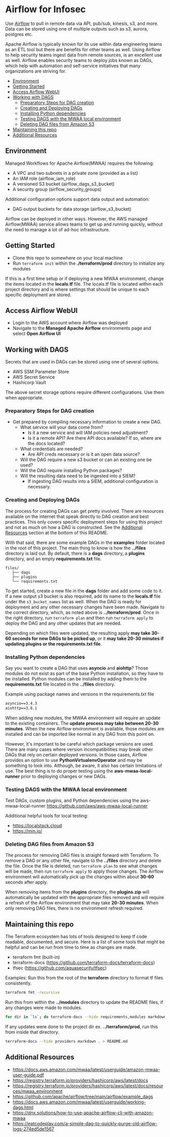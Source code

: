 # Airflow for Infosec

Use [Airflow](https://airflow.apache.org/) to pull in remote data via API, pub/sub, kinesis, s3, and more.
Data can be stored using one of multiple outputs such as s3, aurora, postgres etc.

Apache Airflow is typically known for its use within data engineering teams as an ETL tool but there are benefits for
other teams as well. Using Airflow to help security teams ingest data from remote sources, is an excellent use as well.
Airflow enables security teams to deploy jobs known as DAGs, which help with automation and self-service initiatives
that many organizations are striving for.

<!-- TOC -->

- [Environment](#Environment)
- [Getting Started](#Getting-Started)
- [Access Airflow WebUI](#Access-Airflow-WebUI)
- [Working with DAGS](#Working-with-DAGS)
  - [Preparatory Steps for DAG creation](#Preparatory-Steps-for-DAG-creation)
  - [Creating and Deploying DAGs](#Creating-and-Deploying-DAGs)
  - [Installing Python dependencies](#Installing-Python-dependencies)
  - [Testing DAGS with the MWAA local environment](#Testing-DAGS-with-the-MWAA-local-environment)
  - [Deleting DAG files from Amazon S3](#Deleting-DAG-files-from-Amazon-S3)
- [Maintaining this repo](#Maintaining-this-repo)
- [Additional Resources](#Additional-Resources)
<!-- /TOC -->

## Environment

Managed Workflows for Apache Airflow(MWAA) requires the following:

- A VPC and two subnets in a private zone (provided as a list)
- An IAM role (airflow_iam_role)
- A versioned S3 bucket (airflow_dags_s3_bucket)
- A security group (airflow_security_groups)

Additional configuration options support data output and automation:

- DAG output buckets for data storage (airflow_s3_bucket)

Airflow can be deployed in other ways. However, the AWS managed Airflow(MWAA) service allows teams to get up and
running quickly, without the need to manage a lot of ad-hoc infrastructure.

## Getting Started

- Clone this repo to somewhere on your local machine
- Run `terraform init` within the **./terraform/prod** directory to initialize any modules

If this is a first time setup or if deploying a new MWAA environment, change the items located in
the **locals.tf** file. The locals.tf file is located within each project directory and is where
settings that should be unique to each specific deployment are stored.

## Access Airflow WebUI

- Login to the AWS account where Airflow was deployed
- Navigate to the **Managed Apache Airflow** environments page and select **Open Airflow UI**

## Working with DAGS

Secrets that are used in DAGs can be stored using one of several options.

- AWS SSM Parameter Store
- AWS Secret Service
- Hashicorp Vault

The above secret storage options require different configurations. Use them when appropriate.

### Preparatory Steps for DAG creation

- Get prepared by compiling necessary information to create a new DAG.
  - What service will your data come from?
    - Is it a new service and will IAM policies need adjustment?
    - Is it a remote API? Are there API docs available? If so, where are the docs located?
  - What credentials are needed?
    - Are API creds necessary or is it an open data source?
  - Will the DAG require a new s3 bucket or can an existing one be used?
  - Will the DAG require installing Python packages?
  - Will the resulting data need to be ingested into a SIEM?
    - If ingesting DAG results into a SIEM, additional configuration is necessary.

### Creating and Deploying DAGs

The process for creating DAGs can get pretty involved. There are resources available on the internet
that speak directly to DAG creation and best practices. This only covers specific deployment steps for
using this project and not as much on how a DAG is constructed. See the [Additional Resources](#Additional-Resources)
section at the bottom of this README.

With that said, there are some example DAGs in the **examples** folder located in the root of this project.
The main thing to know is how the **../files** directory is laid out. By default, there is a **dags**
directory, a **plugins** directory, and an empty **requirements.txt** file.

    files/
       ├── dags
       ├── plugins
       └── requirements.txt

To get started, create a new file in the **dags** folder and add some code to it. If a new output s3 bucket
is also required, add its name to the **locals.tf** file under the `s3_bucket_names` list as well. When the DAG
is ready for deployment and any other necessary changes have been made. Navigate to the correct
directory, which, as noted above is **../terraform/prod**. Once in the right directory, run `terraform plan`
and then run `terraform apply` to deploy the DAG and any other updates that are needed.

Depending on which files were updated, the resulting apply **may take 30-60 seconds for new DAGs to be picked
up**, or it **may take 20-30 minutes if updating plugins or the requirements.txt file**.

### Installing Python dependencies

Say you want to create a DAG that uses **asyncio** and **aiohttp**? Those modules do not exist
as part of the base Python installation, so they have to be installed. Python modules can be installed
by adding them to the **requirements.txt** file located in the **../files** directory.

Example using package names and versions in the requirements.txt file

```txt
asyncio==3.4.3
aiohttp==3.8.1
```

When adding new modules, the MWAA environment will require an update to the existing containers.
The **update process may take between 20-30 minutes**. When the new Airflow environment is available,
those modules are installed and can be imported like normal in any DAG from this point on.

However, it's important to be careful which package versions are used. There are many cases where
version incompatibilities may break other DAGs that rely on certain deployed versions. In those cases,
Airflow provides an option to use **PythonVirtualenvOperator** and may be something to look into.
Although, be aware, it also has certain limitations of use. The best thing is to do proper testing
using the **aws-mwaa-local-runner** prior to deploying changes or new DAGs.

### Testing DAGS with the MWAA local environment

Test DAGs, custom plugins, and Python dependencies using the aws-mwaa-local-runner
<https://github.com/aws/aws-mwaa-local-runner>

Additional helpful tools for local testing:

- <https://localstack.cloud>
- <https://min.io/>

### Deleting DAG files from Amazon S3

The process for removing DAG files is straight forward with Terraform. To remove a DAG or any other file,
navigate to the **../files** directory and delete the file. Once the file is deleted,
run `terraform plan` to see what changes will be made, then run `terraform apply` to apply those changes.
The Airflow environment will automatically pick up the changes within about **30-60** seconds after apply.

When removing items from the **plugins** directory, the **plugins.zip** will automatically be updated
with the appropriate files removed and will require a refresh of the Airflow environment that may
take **20-30 minutes**. When only removing DAG files, there is no environment refresh required.

## Maintaining this repo

The Terraform ecosystem has lots of tools designed to keep tf code readable, documented, and secure.
Here is a list of some tools that might be helpful and can be run from time to time as changes are made.

- terraform fmt (built-in)
- terraform-docs (<https://github.com/terraform-docs/terraform-docs>)
- tfsec (<https://github.com/aquasecurity/tfsec>)

Examples:
Run this from the root of the **terraform** directory to format tf files consistently.

```bash
terraform fmt -recursive
```

Run this from within the **../modules** directory to update the README files, if any changes were made to modules.

```bash
for dir in `ls`; do terraform-docs --hide requirements,modules markdown ${dir} > ${dir}/README.md; done
```

If any updates were done to the project dir ex. **../terraform/prod**, run this from inside that directory.

```bash
terraform-docs --hide providers markdown . > README.md
```

## Additional Resources

- <https://docs.aws.amazon.com/mwaa/latest/userguide/amazon-mwaa-user-guide.pdf>
- <https://registry.terraform.io/providers/hashicorp/aws/latest/docs>
- <https://registry.terraform.io/providers/hashicorp/aws/latest/docs/resources/mwaa_environment>
- <https://github.com/apache/airflow/tree/main/airflow/example_dags>
- <https://docs.aws.amazon.com/mwaa/latest/userguide/working-dags.html>
- <https://dnx.solutions/how-to-use-apache-airflow-cli-with-amazon-mwaa>
- <https://eatcodeplay.com/a-simple-dag-to-quickly-purge-old-airflow-logs-274ed5de1567>
